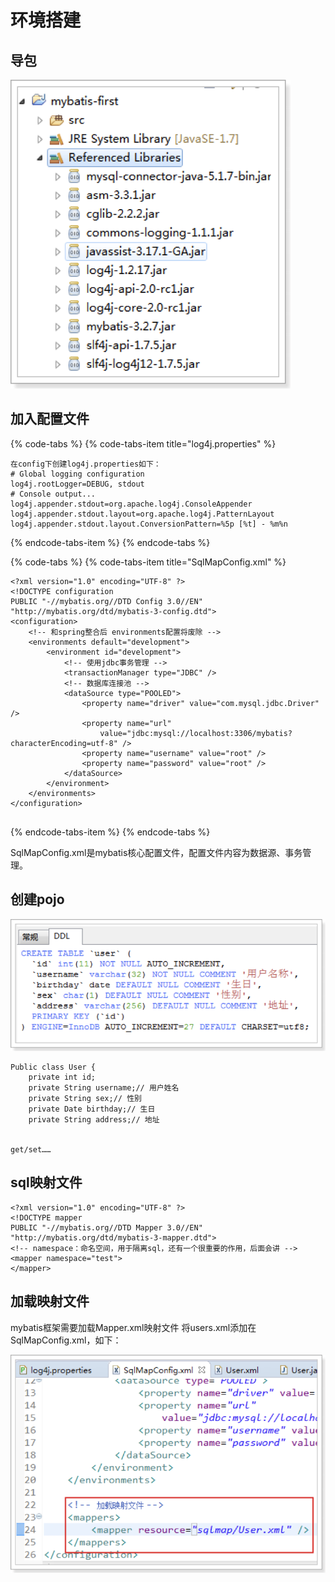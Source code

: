 # 环境搭建

## 导包

![](../../../.gitbook/assets/image%20%28129%29.png)

## 加入配置文件

{% code-tabs %}
{% code-tabs-item title="log4j.properties" %}
```text
在config下创建log4j.properties如下：
# Global logging configuration
log4j.rootLogger=DEBUG, stdout
# Console output...
log4j.appender.stdout=org.apache.log4j.ConsoleAppender
log4j.appender.stdout.layout=org.apache.log4j.PatternLayout
log4j.appender.stdout.layout.ConversionPattern=%5p [%t] - %m%n

```
{% endcode-tabs-item %}
{% endcode-tabs %}

{% code-tabs %}
{% code-tabs-item title="SqlMapConfig.xml" %}
```text
<?xml version="1.0" encoding="UTF-8" ?>
<!DOCTYPE configuration
PUBLIC "-//mybatis.org//DTD Config 3.0//EN"
"http://mybatis.org/dtd/mybatis-3-config.dtd">
<configuration>
	<!-- 和spring整合后 environments配置将废除 -->
	<environments default="development">
		<environment id="development">
			<!-- 使用jdbc事务管理 -->
			<transactionManager type="JDBC" />
			<!-- 数据库连接池 -->
			<dataSource type="POOLED">
				<property name="driver" value="com.mysql.jdbc.Driver" />
				<property name="url"
					value="jdbc:mysql://localhost:3306/mybatis?characterEncoding=utf-8" />
				<property name="username" value="root" />
				<property name="password" value="root" />
			</dataSource>
		</environment>
	</environments>
</configuration>


```
{% endcode-tabs-item %}
{% endcode-tabs %}

SqlMapConfig.xml是mybatis核心配置文件，配置文件内容为数据源、事务管理。

## 创建pojo

![](../../../.gitbook/assets/image%20%2850%29.png)

```text
Public class User {
	private int id;
	private String username;// 用户姓名
	private String sex;// 性别
	private Date birthday;// 生日
	private String address;// 地址


get/set……

```

## sql映射文件

```text
<?xml version="1.0" encoding="UTF-8" ?>
<!DOCTYPE mapper
PUBLIC "-//mybatis.org//DTD Mapper 3.0//EN"
"http://mybatis.org/dtd/mybatis-3-mapper.dtd">
<!-- namespace：命名空间，用于隔离sql，还有一个很重要的作用，后面会讲 -->
<mapper namespace="test">
</mapper>

```

## 加载映射文件

mybatis框架需要加载Mapper.xml映射文件 将users.xml添加在SqlMapConfig.xml，如下：

![](../../../.gitbook/assets/image%20%2856%29.png)

